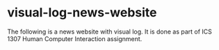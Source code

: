 # visual-log-news-website
The following is a news website with visual log. It is done as part of ICS 1307 Human Computer Interaction assignment.
